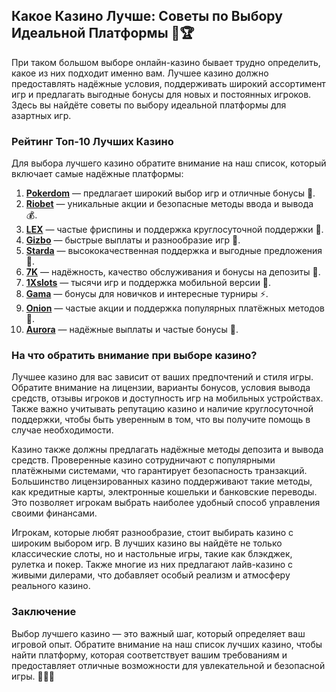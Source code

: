 ## Какое Казино Лучше: Советы по Выбору Идеальной Платформы 🎰🏆

При таком большом выборе онлайн-казино бывает трудно определить, какое из них подходит именно вам. Лучшее казино должно предоставлять надёжные условия, поддерживать широкий ассортимент игр и предлагать выгодные бонусы для новых и постоянных игроков. Здесь вы найдёте советы по выбору идеальной платформы для азартных игр.

### Рейтинг Топ-10 Лучших Казино

Для выбора лучшего казино обратите внимание на наш список, который включает самые надёжные платформы:

1. **[Pokerdom](https://brandplay.link/4k77v2yx)** — предлагает широкий выбор игр и отличные бонусы 🎲.
2. **[Riobet](https://brandplay.link/7xBLTPyj)** — уникальные акции и безопасные методы ввода и вывода 💰.
3. **[LEX](https://brandplay.link/zW4hdDFV)** — частые фриспины и поддержка круглосуточной поддержки 🎉.
4. **[Gizbo](https://brandplay.link/bprXw4YV)** — быстрые выплаты и разнообразие игр 🎁.
5. **[Starda](https://brandplay.link/fB7xwRFL)** — высококачественная поддержка и выгодные предложения 🎈.
6. **[7K](https://brandplay.link/BvQyFShp)** — надёжность, качество обслуживания и бонусы на депозиты 🎯.
7. **[1Xslots](https://brandplay.link/hSB1khtr)** — тысячи игр и поддержка мобильной версии 🌟.
8. **[Gama](https://brandplay.link/j6NMKsDz)** — бонусы для новичков и интересные турниры ⚡.
9. **[Onion](https://brandplay.link/zBGRVpQ9)** — частые акции и поддержка популярных платёжных методов 🎰.
10. **[Aurora](https://10trafic-stat2.com/click/668546556bcc6313411604bd/6766/13032/subaccount)** — надёжные выплаты и частые бонусы 💎.

### На что обратить внимание при выборе казино?

Лучшее казино для вас зависит от ваших предпочтений и стиля игры. Обратите внимание на лицензии, варианты бонусов, условия вывода средств, отзывы игроков и доступность игр на мобильных устройствах. Также важно учитывать репутацию казино и наличие круглосуточной поддержки, чтобы быть уверенным в том, что вы получите помощь в случае необходимости.

Казино также должны предлагать надёжные методы депозита и вывода средств. Проверенные казино сотрудничают с популярными платёжными системами, что гарантирует безопасность транзакций. Большинство лицензированных казино поддерживают такие методы, как кредитные карты, электронные кошельки и банковские переводы. Это позволяет игрокам выбрать наиболее удобный способ управления своими финансами.

Игрокам, которые любят разнообразие, стоит выбирать казино с широким выбором игр. В лучших казино вы найдёте не только классические слоты, но и настольные игры, такие как блэкджек, рулетка и покер. Также многие из них предлагают лайв-казино с живыми дилерами, что добавляет особый реализм и атмосферу реального казино.

### Заключение

Выбор лучшего казино — это важный шаг, который определяет ваш игровой опыт. Обратите внимание на наш список лучших казино, чтобы найти платформу, которая соответствует вашим требованиям и предоставляет отличные возможности для увлекательной и безопасной игры. 🎉🎰💸

